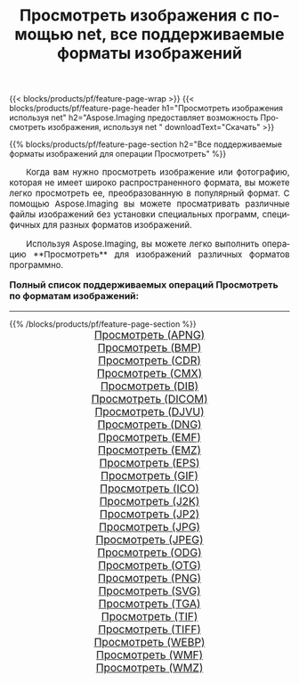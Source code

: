 ﻿---
title: Просмотреть изображения с помощью net, все поддерживаемые форматы изображений 
weight: 3920
url: /ru/net/viewer/ 
lang: ru
langdirlevel: 2
locales: zh-hans,ja,it,ru,de,es,fr,nl,id,lt,pl,pt,vi,tr,ko,zh-hant,ar,hi,th,sv,cs,uk,he
description: Используя Aspose.Imaging, вы можете легко Просмотреть изображения используя net
---

{{< blocks/products/pf/feature-page-wrap >}}
{{< blocks/products/pf/feature-page-header h1="Просмотреть изображения используя net" h2="Aspose.Imaging предоставляет возможность Просмотреть изображения, используя net " downloadText="Скачать" >}}


{{% blocks/products/pf/feature-page-section  h2="Все поддерживаемые форматы изображений для операции Просмотреть" %}}
<p align="justify" style="text-indent:2em;font-size:15px;">
Когда вам нужно просмотреть изображение или фотографию, которая не имеет широко распространенного формата, вы можете легко просмотреть ее, преобразованную в популярный формат. С помощью Aspose.Imaging вы можете просматривать различные файлы изображений без установки специальных программ, специфичных для разных форматов изображений.
</p>
<p align="justify" style="text-indent:2em;font-size:15px;">
Используя Aspose.Imaging, вы можете легко выполнить операцию **Просмотреть** для изображений различных форматов программно.
</p>
<h3 style="margin-top:16px;">
Полный список поддерживаемых операций Просмотреть по форматам изображений:
</h3>
<hr/>
{{% /blocks/products/pf/feature-page-section %}}
<div class="container-fluid productfamilypage bg-gray">
    <div class="convertypes bg-gray agp-content section">
        <div class="container">
		<div class="row other-converters" style="gap: 10px;font-size: 19px;text-align:center;">
		    <div class='col-md-3 other-converter remove-lp remove-rp'><a href="/imaging/ru/net/viewer/apng/" style="padding:15px;">Просмотреть (APNG)</a></div><div class='col-md-3 other-converter remove-lp remove-rp'><a href="/imaging/ru/net/viewer/bmp/" style="padding:15px;">Просмотреть (BMP)</a></div><div class='col-md-3 other-converter remove-lp remove-rp'><a href="/imaging/ru/net/viewer/cdr/" style="padding:15px;">Просмотреть (CDR)</a></div><div class='col-md-3 other-converter remove-lp remove-rp'><a href="/imaging/ru/net/viewer/cmx/" style="padding:15px;">Просмотреть (CMX)</a></div><div class='col-md-3 other-converter remove-lp remove-rp'><a href="/imaging/ru/net/viewer/dib/" style="padding:15px;">Просмотреть (DIB)</a></div><div class='col-md-3 other-converter remove-lp remove-rp'><a href="/imaging/ru/net/viewer/dicom/" style="padding:15px;">Просмотреть (DICOM)</a></div><div class='col-md-3 other-converter remove-lp remove-rp'><a href="/imaging/ru/net/viewer/djvu/" style="padding:15px;">Просмотреть (DJVU)</a></div><div class='col-md-3 other-converter remove-lp remove-rp'><a href="/imaging/ru/net/viewer/dng/" style="padding:15px;">Просмотреть (DNG)</a></div><div class='col-md-3 other-converter remove-lp remove-rp'><a href="/imaging/ru/net/viewer/emf/" style="padding:15px;">Просмотреть (EMF)</a></div><div class='col-md-3 other-converter remove-lp remove-rp'><a href="/imaging/ru/net/viewer/emz/" style="padding:15px;">Просмотреть (EMZ)</a></div><div class='col-md-3 other-converter remove-lp remove-rp'><a href="/imaging/ru/net/viewer/eps/" style="padding:15px;">Просмотреть (EPS)</a></div><div class='col-md-3 other-converter remove-lp remove-rp'><a href="/imaging/ru/net/viewer/gif/" style="padding:15px;">Просмотреть (GIF)</a></div><div class='col-md-3 other-converter remove-lp remove-rp'><a href="/imaging/ru/net/viewer/ico/" style="padding:15px;">Просмотреть (ICO)</a></div><div class='col-md-3 other-converter remove-lp remove-rp'><a href="/imaging/ru/net/viewer/j2k/" style="padding:15px;">Просмотреть (J2K)</a></div><div class='col-md-3 other-converter remove-lp remove-rp'><a href="/imaging/ru/net/viewer/jp2/" style="padding:15px;">Просмотреть (JP2)</a></div><div class='col-md-3 other-converter remove-lp remove-rp'><a href="/imaging/ru/net/viewer/jpg/" style="padding:15px;">Просмотреть (JPG)</a></div><div class='col-md-3 other-converter remove-lp remove-rp'><a href="/imaging/ru/net/viewer/jpeg/" style="padding:15px;">Просмотреть (JPEG)</a></div><div class='col-md-3 other-converter remove-lp remove-rp'><a href="/imaging/ru/net/viewer/odg/" style="padding:15px;">Просмотреть (ODG)</a></div><div class='col-md-3 other-converter remove-lp remove-rp'><a href="/imaging/ru/net/viewer/otg/" style="padding:15px;">Просмотреть (OTG)</a></div><div class='col-md-3 other-converter remove-lp remove-rp'><a href="/imaging/ru/net/viewer/png/" style="padding:15px;">Просмотреть (PNG)</a></div><div class='col-md-3 other-converter remove-lp remove-rp'><a href="/imaging/ru/net/viewer/svg/" style="padding:15px;">Просмотреть (SVG)</a></div><div class='col-md-3 other-converter remove-lp remove-rp'><a href="/imaging/ru/net/viewer/tga/" style="padding:15px;">Просмотреть (TGA)</a></div><div class='col-md-3 other-converter remove-lp remove-rp'><a href="/imaging/ru/net/viewer/tif/" style="padding:15px;">Просмотреть (TIF)</a></div><div class='col-md-3 other-converter remove-lp remove-rp'><a href="/imaging/ru/net/viewer/tiff/" style="padding:15px;">Просмотреть (TIFF)</a></div><div class='col-md-3 other-converter remove-lp remove-rp'><a href="/imaging/ru/net/viewer/webp/" style="padding:15px;">Просмотреть (WEBP)</a></div><div class='col-md-3 other-converter remove-lp remove-rp'><a href="/imaging/ru/net/viewer/wmf/" style="padding:15px;">Просмотреть (WMF)</a></div><div class='col-md-3 other-converter remove-lp remove-rp'><a href="/imaging/ru/net/viewer/wmz/" style="padding:15px;">Просмотреть (WMZ)</a></div>
                </div>
        </div>
    </div>
</div>
<br/>
